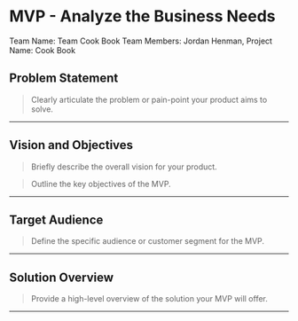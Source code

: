 # MVP \- Analyze the Business Needs

Team Name: Team Cook Book
Team Members: Jordan Henman, 
Project Name: Cook Book

## Problem Statement

> Clearly articulate the problem or pain-point your product aims to solve.      	

*** 

## Vision and Objectives

> Briefly describe the overall vision for your product.

> Outline the key objectives of the MVP.

*** 

## Target Audience

> Define the specific audience or customer segment for the MVP.

***

## Solution Overview

> Provide a high-level overview of the solution your MVP will offer.

***
